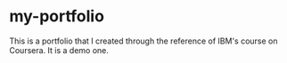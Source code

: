 # my-portfolio
This is a portfolio that I created through the reference of IBM's course on Coursera. It is a demo one. 
